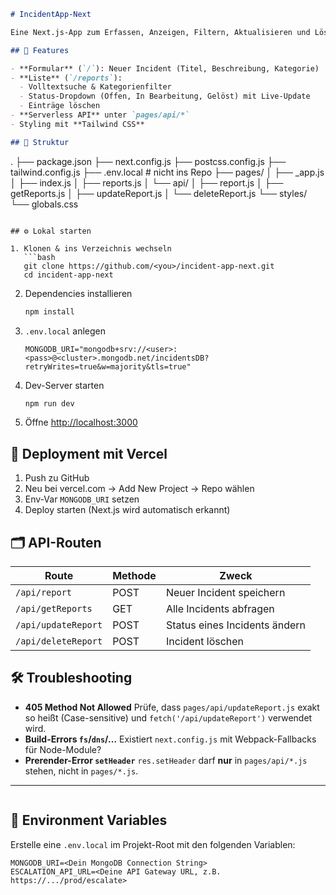 
```markdown
# IncidentApp-Next

Eine Next.js-App zum Erfassen, Anzeigen, Filtern, Aktualisieren und Löschen von Security-Incidents über MongoDB Atlas.

## 🚀 Features

- **Formular** (`/`): Neuer Incident (Titel, Beschreibung, Kategorie)
- **Liste** (`/reports`):
  - Volltextsuche & Kategorienfilter
  - Status-Dropdown (Offen, In Bearbeitung, Gelöst) mit Live-Update
  - Einträge löschen
- **Serverless API** unter `pages/api/*`
- Styling mit **Tailwind CSS**

## 📁 Struktur

```

.
├── package.json
├── next.config.js
├── postcss.config.js
├── tailwind.config.js
├── .env.local         # nicht ins Repo
├── pages/
│   ├── \_app.js
│   ├── index.js
│   ├── reports.js
│   └── api/
│       ├── report.js
│       ├── getReports.js
│       ├── updateReport.js
│       └── deleteReport.js
└── styles/
└── globals.css

````

## ⚙️ Lokal starten

1. Klonen & ins Verzeichnis wechseln  
   ```bash
   git clone https://github.com/<you>/incident-app-next.git
   cd incident-app-next
````

2. Dependencies installieren

   ```bash
   npm install
   ```
3. `.env.local` anlegen

   ```
   MONGODB_URI="mongodb+srv://<user>:<pass>@<cluster>.mongodb.net/incidentsDB?retryWrites=true&w=majority&tls=true"
   ```
4. Dev-Server starten

   ```bash
   npm run dev
   ```
5. Öffne [http://localhost:3000](http://localhost:3000)

## 📡 Deployment mit Vercel

1. Push zu GitHub
2. Neu bei vercel.com → Add New Project → Repo wählen
3. Env-Var `MONGODB_URI` setzen
4. Deploy starten (Next.js wird automatisch erkannt)

## 🗂 API-Routen

| Route               | Methode | Zweck                         |
| ------------------- | ------- | ----------------------------- |
| `/api/report`       | POST    | Neuer Incident speichern      |
| `/api/getReports`   | GET     | Alle Incidents abfragen       |
| `/api/updateReport` | POST    | Status eines Incidents ändern |
| `/api/deleteReport` | POST    | Incident löschen              |

## 🛠 Troubleshooting

* **405 Method Not Allowed**
  Prüfe, dass `pages/api/updateReport.js` exakt so heißt (Case-sensitive) und `fetch('/api/updateReport')` verwendet wird.
* **Build-Errors `fs`/`dns`/…**
  Existiert `next.config.js` mit Webpack-Fallbacks für Node-Module?
* **Prerender-Error `setHeader`**
  `res.setHeader` darf **nur** in `pages/api/*.js` stehen, nicht in `pages/*.js`.

---

```
```


## 🔧 Environment Variables

Erstelle eine `.env.local` im Projekt-Root mit den folgenden Variablen:

```env
MONGODB_URI=<Dein MongoDB Connection String>
ESCALATION_API_URL=<Deine API Gateway URL, z.B. https://.../prod/escalate>
```
